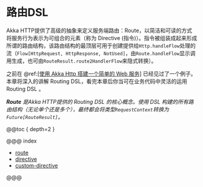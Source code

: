 # 路由DSL

Akka HTTP提供了高级的抽象来定义服务端路由：Route，以简洁和可读的方式将服务行为表示为可组合的元素（称为 Directive (指令)）。指令被组装成起来形成所谓的路由结构，该路由结构的最顶层可用于创建提供给`Http.handleFlow`处理的流（`Flow[HttpRequest, HttpResponse, NotUsed]`，由`Route.handleFlow`显示调用生成，也可由`RouteResult.route2HandlerFlow`来隐式转换）。

之前在 @ref:[\[使用 Akka Http 搭建一个简单的 Web 服务\]](../../basic/basic.2.md) 已经见过了一个例子。本章将深入的讲解 Routing DSL，看完本章后你当可在业务代码中灵活的运用 Routing DSL 。

_**Route** 是Akka HTTP提供的 Routing DSL 的核心概念。使用 DSL 构建的所有路由结构（无论单个还是多个），最终都会将类型`RequestContext`转换为`Future[RouteResult]`。_

@@toc { depth=2 }

@@@ index

- [route](route.md)
- [directive](directive.md)
- [custom-directive](custom-directive.md)

@@@

